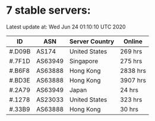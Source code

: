 # 7 stable servers:

Latest update at: Wed Jun 24 01:10:10 UTC 2020

| ID | ASN | Server Country | Online |
| -- | --- | -------------- | ------ |
| #.D09B | AS174 | United States | 269 hrs |
| #.7F1D | AS63949 | Singapore | 275 hrs |
| #.B6F8 | AS63888 | Hong Kong | 2838 hrs |
| #.BD3E | AS63888 | Hong Kong | 3907 hrs |
| #.2A79 | AS63949 | Japan | 24 hrs |
| #.1278 | AS23033 | United States | 323 hrs |
| #.33B9 | AS63888 | Hong Kong | 30 hrs |

